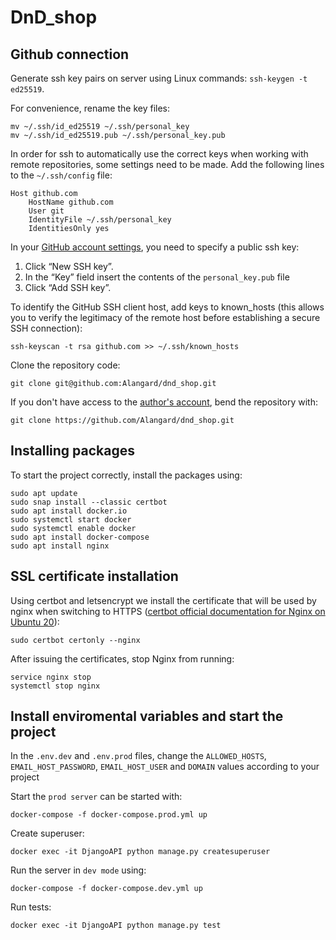 # DnD_shop

## Github connection

Generate ssh key pairs on server using Linux commands:  `ssh-keygen -t ed25519`.

For convenience, rename the key files: 
```
mv ~/.ssh/id_ed25519 ~/.ssh/personal_key
mv ~/.ssh/id_ed25519.pub ~/.ssh/personal_key.pub
```

In order for ssh to automatically use the correct keys when working with remote repositories, some settings need to be made. Add the following lines to the `~/.ssh/config` file:

```
Host github.com
    HostName github.com
    User git
    IdentityFile ~/.ssh/personal_key
    IdentitiesOnly yes
```

In your [GitHub account settings](https://github.com/settings/keys), you need to specify a public ssh key:
1. Click “New SSH key”.
2. In the “Key” field insert the contents of the `personal_key.pub` file 
3. Click “Add SSH key”.

To identify the GitHub SSH client host, add keys to known_hosts (this allows you to verify the legitimacy of the remote host before establishing a secure SSH connection):  
```
ssh-keyscan -t rsa github.com >> ~/.ssh/known_hosts
```

Clone the repository code:
```
git clone git@github.com:Alangard/dnd_shop.git
```
If you don't have access to the [author's account](https://github.com/Alangard/), bend the repository with:
```
git clone https://github.com/Alangard/dnd_shop.git
```


## Installing packages 

To start the project correctly, install the packages using:
```
sudo apt update
sudo snap install --classic certbot
sudo apt install docker.io
sudo systemctl start docker
sudo systemctl enable docker
sudo apt install docker-compose
sudo apt install nginx
```

## SSL certificate installation 
Using certbot and letsencrypt we install the certificate that will be used by nginx when switching to HTTPS ([certbot official documentation for Nginx on Ubuntu 20](https://certbot.eff.org/instructions?ws=nginx&os=ubuntufocal)):
```
sudo certbot certonly --nginx
```

After issuing the certificates, stop Nginx from running:
```
service nginx stop
systemctl stop nginx
```

## Install enviromental variables and start the project
In the `.env.dev` and `.env.prod` files, change the `ALLOWED_HOSTS`, `EMAIL_HOST_PASSWORD`, `EMAIL_HOST_USER` and `DOMAIN` values according to your project

Start the `prod server` can be started with:
```
docker-compose -f docker-compose.prod.yml up
```

Create superuser:
```
docker exec -it DjangoAPI python manage.py createsuperuser
```

Run the server in `dev mode` using:
```
docker-compose -f docker-compose.dev.yml up
``` 

Run tests:
```
docker exec -it DjangoAPI python manage.py test
```